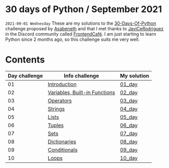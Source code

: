# 30 days of Python / September 2021
`2021-09-01 Wednesday`
These are my solutions to the [30-Days-Of-Python](https://github.com/Asabeneh/30-Days-Of-Python "30-Days-Of-Python") challenge proposed by [Asabeneth](https://github.com/Asabeneh "Asabeneth") and that I met thanks to [JaviCeRodriguez](https://github.com/JaviCeRodriguez "JaviCeRodriguez")  in the Discord community called [FrontendCafé](https://frontend.cafe "FrontendCafé"). I am just starting to learn Python since 2 months ago, so this challenge suits me very well.

# Contents
Day challenge | Info challenge | My solution
--------------|----------------|------------
01 | [Introduction](https://github.com/Asabeneh/30-Days-Of-Python/blob/master/readme.md "Introduction") | [01_day](https://github.com/pachecurita/30DaysOfPython/blob/main/01_day/helloworld.py)
02  | [Variables, Built-in Functions](https://github.com/Asabeneh/30-Days-Of-Python/blob/master/02_Day_Variables_builtin_functions/02_variables_builtin_functions.md "Variables, Built-in Functions")  | [02_day](https://github.com/pachecurita/30DaysOfPython/tree/main/02_day)
03 | [Operators](https://github.com/Asabeneh/30-Days-Of-Python/blob/master/03_Day_Operators/03_operators.md "Operators") |[03_day](https://github.com/pachecurita/30DaysOfPython/tree/main/03_day)
04 | [Strings](https://github.com/Asabeneh/30-Days-Of-Python/blob/master/04_Day_Strings/04_strings.md "Strings") | [04_day](https://github.com/pachecurita/30DaysOfPython/tree/main/04_day)
05 | [Lists](https://github.com/Asabeneh/30-Days-Of-Python/blob/master/05_Day_Lists/05_lists.md "Lists") | [05_day](https://github.com/pachecurita/30DaysOfPython/tree/main/05_day)
06 | [Tuples](https://github.com/Asabeneh/30-Days-Of-Python/blob/master/06_Day_Tuples/06_tuples.md "Tuples") | [06_day](https://github.com/pachecurita/30DaysOfPython/tree/main/06_day)
07 | [Sets](https://github.com/Asabeneh/30-Days-Of-Python/blob/master/07_Day_Sets/07_sets.md "Sets") | [07_day](https://github.com/pachecurita/30DaysOfPython/tree/main/07_day)
08 | [Dictionaries](https://github.com/Asabeneh/30-Days-Of-Python/blob/master/08_Day_Dictionaries/08_dictionaries.md "Dictionaries") | [08_day](https://github.com/pachecurita/30DaysOfPython/tree/main/08_day)
09 | [Conditionals](https://github.com/Asabeneh/30-Days-Of-Python/blob/master/09_Day_Conditionals/09_conditionals.md "Conditionals") | [09_day](https://github.com/pachecurita/30DaysOfPython/tree/main/09_day)
10 | [Loops](https://github.com/Asabeneh/30-Days-Of-Python/blob/master/10_Day_Loops/10_loops.md "Loops") | [10_day](https://github.com/pachecurita/30DaysOfPython/tree/main/10_day)